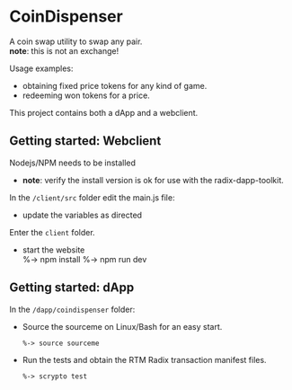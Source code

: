 # CoinDispenser

A coin swap utility to swap any pair.</br> 
<b>note</b>: this is not an exchange!</br> 

Usage examples: </br>
- obtaining fixed price tokens for any kind of game.</br>
- redeeming won tokens for a price.</br>

This project contains both a dApp and a webclient.</br>

## Getting started: Webclient
Nodejs/NPM needs to be installed</br>
- <b>note</b>: verify the install version is ok for use with the radix-dapp-toolkit.</br>

In the `/client/src` folder edit the main.js file:</br>
- update the variables as directed

Enter the `client` folder.</br>
- start the website</br>
        %-> npm install	
        %-> npm run dev

## Getting started: dApp
In the `/dapp/coindispenser` folder:</br>
-   Source the sourceme on Linux/Bash for an easy start.</br>

        %-> source sourceme

-   Run the tests and obtain the RTM Radix transaction manifest files.</br>
       
        %-> scrypto test

